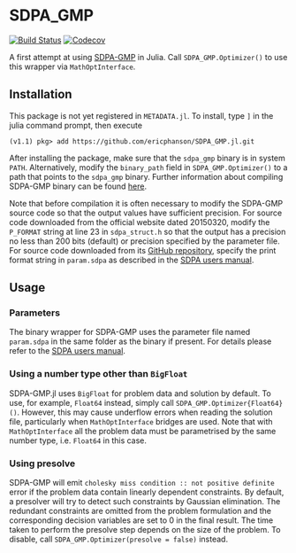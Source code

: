 # SDPA_GMP

[![Build Status](https://travis-ci.com/ericphanson/SDPA_GMP.jl.svg?branch=master)](https://travis-ci.com/ericphanson/SDPA_GMP.jl)
[![Codecov](https://codecov.io/gh/ericphanson/SDPA_GMP.jl/branch/master/graph/badge.svg)](https://codecov.io/gh/ericphanson/SDPA_GMP.jl)

A first attempt at using [SDPA-GMP](http://sdpa.sourceforge.net/download.html#sdpa-gmp) in Julia. Call `SDPA_GMP.Optimizer()` to use this wrapper via `MathOptInterface`. 

## Installation

This package is not yet registered in `METADATA.jl`. To install, type `]` in the julia command prompt, then execute

```
(v1.1) pkg> add https://github.com/ericphanson/SDPA_GMP.jl.git
```

After installing the package, make sure that the `sdpa_gmp` binary is in system `PATH`. Alternatively, modify the `binary_path` field in `SDPA_GMP.Optimizer()` to a path that points to the `sdpa_gmp` binary. Further information about compiling SDPA-GMP binary can be found [here](https://sourceforge.net/projects/sdpa/files/sdpa-gmp/sdpa-gmp.7.1.2-install.txt). 

Note that before compilation it is often necessary to modify the SDPA-GMP source code so that the output values have sufficient precision. For source code downloaded from the official website dated 20150320, modify the `P_FORMAT` string at line 23 in `sdpa_struct.h` so that the output has a precision no less than 200 bits (default) or precision specified by the parameter file. For source code downloaded from its [GitHub repository](https://github.com/nakatamaho/sdpa-gmp), specify the print format string in `param.sdpa` as described in the [SDPA users manual](https://sourceforge.net/projects/sdpa/files/sdpa/sdpa.7.1.1.manual.20080618.pdf).

## Usage

### Parameters

The binary wrapper for SDPA-GMP uses the parameter file named `param.sdpa` in the same folder as the binary if present. For details please refer to the [SDPA users manual](https://sourceforge.net/projects/sdpa/files/sdpa/sdpa.7.1.1.manual.20080618.pdf).

### Using a number type other than `BigFloat`

SDPA-GMP.jl uses `BigFloat` for problem data and solution by default. To use, for example, `Float64` instead, simply call `SDPA_GMP.Optimizer{Float64}()`. However, this may cause underflow errors when reading the solution file, particularly when `MathOptInterface` bridges are used. Note that with `MathOptInterface` all the problem data must be parametrised by the same number type, i.e. `Float64` in this case. 

### Using presolve

SDPA-GMP will emit `cholesky miss condition :: not positive definite` error if the problem data contain linearly dependent constraints. By default, a presolver will try to detect such constraints by Gaussian elimination. The redundant constraints are omitted from the problem formulation and the corresponding decision variables are set to 0 in the final result. The time taken to perform the presolve step depends on the size of the problem. To disable, call `SDPA_GMP.Optimizer(presolve = false)` instead. 
